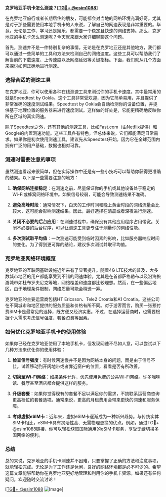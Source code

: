 **克罗地亚手机卡怎么测速？[[TG💪+ @esim1088](https://t.me/s/esim1088)]**

在克罗地亚旅行或者长期居住的朋友，可能都会对当地的网络环境充满好奇。尤其是对于那些需要使用本地手机卡的人来说，了解自己的网速表现是非常重要的。毕竟，无论是工作、学习还是娱乐，都需要一个稳定且快速的网络支持。那么，克罗地亚的手机卡怎么测速呢？今天就来跟大家详细聊聊这个问题。

首先，测速并不是一件特别复杂的事情。无论是在克罗地亚还是其他地方，我们都可以通过一些简单的工具和方法来检测自己的网络速度。这些工具可以帮助我们了解当前的下载速度、上传速度以及网络延迟等关键指标。下面，我们就从几个方面来探讨如何正确地进行测速。

### **选择合适的测速工具**

在克罗地亚，你可以使用各种在线测速工具来测试你的手机卡速度。其中最常用的就是Speedtest by Ookla。这个工具非常受欢迎，因为它简单易用，并且提供了非常准确的速度测试结果。Speedtest by Ookla会自动检测你的设备位置，并提供基于地理位置的服务器来进行速度测试。这样做的好处是，它能更精确地反映你所在区域的真实网速。

除了Speedtest之外，还有其他的测速工具，比如Fast.com（由Netflix提供）和Google的内置测速功能。这些工具各有特色，但总体来说，它们都能满足日常需求。如果你是初次使用测速工具，建议先从Speedtest开始，因为它在全球范围内拥有广泛的用户基础，数据也相对可靠。

### **测速时需要注意的事项**

虽然测速看起来很简单，但在实际操作中还是有一些小技巧可以帮助你获得更准确的结果。以下是一些需要注意的地方：

1. **确保网络连接稳定**：在测速之前，尽量保证你的手机或其他设备处于稳定的Wi-Fi或蜂窝网络环境中。如果信号较弱，可能会导致测速结果不准确。
   
2. **避免高峰时段**：通常情况下，白天的工作时间和晚上黄金时段的网络流量会比较大，这可能会影响测速结果。因此，最好选择在清晨或者深夜进行测速。

3. **关闭不必要的后台应用**：在测速过程中，确保没有其他应用程序占用带宽。关闭不必要的后台程序，可以让测速工具更专注于测量你的网络性能。

4. **多次测试取平均值**：一次测速可能受到临时因素的影响，比如服务器响应时间的变化。为了得到更可靠的结论，建议多次测试并取平均值。

### **克罗地亚网络环境概览**

克罗地亚的互联网基础设施近年来有了显著提升。随着4G LTE技术的普及，大多数城市地区的用户都能享受到不错的网速体验。尤其是在首都萨格勒布以及沿海旅游城市如杜布罗夫尼克等地，网络覆盖和速度都比较理想。然而，在一些偏远地区，由于地理条件限制，网络质量可能会稍逊一筹。

克罗地亚的主要运营商包括HT Ericsson、Tele2 Croatia和A1 Croatia。这些公司在不同城市和地区提供的服务质量和价格有所不同。对于游客而言，购买一张预付费SIM卡是最常见的选择，既方便又经济实惠。不过，在选择运营商时，也需要根据个人需求考虑信号强度、套餐资费等因素。

### **如何优化克罗地亚手机卡的使用体验**

如果你已经在克罗地亚使用了本地手机卡，但发现网速不尽如人意，可以尝试以下几种方法来优化你的使用体验：

1. **检查信号强度**：有时候网速慢并不是因为网络本身的问题，而是由于信号不佳。试着移动到开阔地带或者靠近窗户的位置，看看是否有所改善。

2. **切换至Wi-Fi网络**：如果条件允许，优先使用免费的公共Wi-Fi网络。许多咖啡馆、餐厅甚至酒店都会提供这样的服务。

3. **升级套餐**：如果你觉得现有的套餐不足以满足你的需求，不妨联系运营商咨询更高档位的套餐选项。通常来说，更高的月租费用会带来更快的网速和服务保障。

4. **考虑虚拟eSIM卡**：近年来，虚拟eSIM卡逐渐成为一种新兴趋势。与传统实体SIM卡相比，eSIM卡具有灵活性高、无需物理更换的优点。例如，通过TG💪+ @esim1088链接，你可以轻松获取国际通用的eSIM卡服务，享受无缝切换多国网络的便利。

### **总结**

总的来说，克罗地亚的手机卡测速并不困难，只要掌握了正确的方法和注意事项，就能轻松完成。无论是为了工作还是休闲，良好的网络环境都是必不可少的。希望这篇文章能够帮助你在克罗地亚更好地管理和利用你的手机卡资源。如果还有任何疑问，欢迎随时交流讨论！

[[TG💪+ @esim1088](https://t.me/s/esim1088) ![Image](https://i.postimg.cc/4NQfJmqS/Snipaste-2025-05-13-00-14-12.png)]